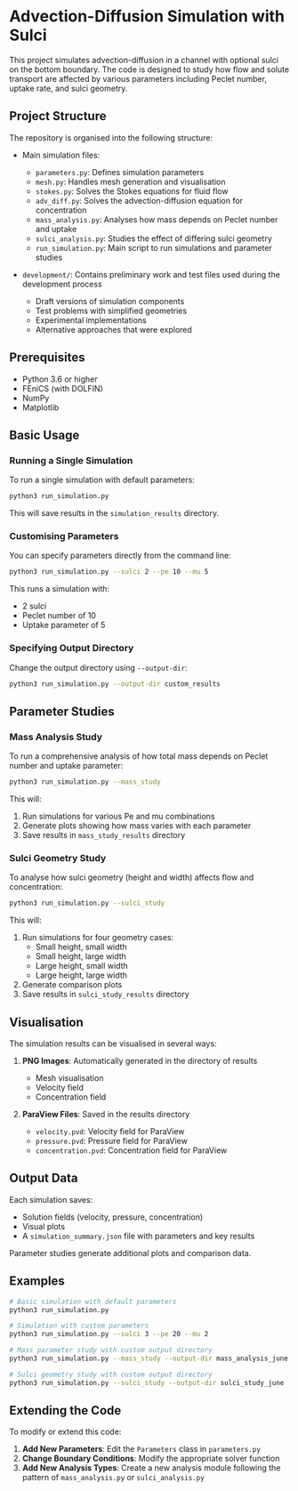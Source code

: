 # Advection-Diffusion Simulation with Sulci

This project simulates advection-diffusion in a channel with optional sulci on the bottom boundary. The code is designed to study how flow and solute transport are affected by various parameters including Peclet number, uptake rate, and sulci geometry.

## Project Structure

The repository is organised into the following structure:

- Main simulation files:
  - `parameters.py`: Defines simulation parameters
  - `mesh.py`: Handles mesh generation and visualisation
  - `stokes.py`: Solves the Stokes equations for fluid flow
  - `adv_diff.py`: Solves the advection-diffusion equation for concentration
  - `mass_analysis.py`: Analyses how mass depends on Peclet number and uptake
  - `sulci_analysis.py`: Studies the effect of differing sulci geometry
  - `run_simulation.py`: Main script to run simulations and parameter studies

- `development/`: Contains preliminary work and test files used during the development process
  - Draft versions of simulation components
  - Test problems with simplified geometries
  - Experimental implementations
  - Alternative approaches that were explored

## Prerequisites

- Python 3.6 or higher
- FEniCS (with DOLFIN)
- NumPy
- Matplotlib

## Basic Usage

### Running a Single Simulation

To run a single simulation with default parameters:

```bash
python3 run_simulation.py
```

This will save results in the `simulation_results` directory.

### Customising Parameters

You can specify parameters directly from the command line:

```bash
python3 run_simulation.py --sulci 2 --pe 10 --mu 5
```

This runs a simulation with:
- 2 sulci
- Peclet number of 10
- Uptake parameter of 5

### Specifying Output Directory

Change the output directory using `--output-dir`:

```bash
python3 run_simulation.py --output-dir custom_results
```

## Parameter Studies

### Mass Analysis Study

To run a comprehensive analysis of how total mass depends on Peclet number and uptake parameter:

```bash
python3 run_simulation.py --mass_study
```

This will:
1. Run simulations for various Pe and mu combinations
2. Generate plots showing how mass varies with each parameter
3. Save results in `mass_study_results` directory

### Sulci Geometry Study

To analyse how sulci geometry (height and width) affects flow and concentration:

```bash
python3 run_simulation.py --sulci_study
```

This will:
1. Run simulations for four geometry cases:
   - Small height, small width
   - Small height, large width
   - Large height, small width
   - Large height, large width
2. Generate comparison plots
3. Save results in `sulci_study_results` directory

## Visualisation

The simulation results can be visualised in several ways:

1. **PNG Images**: Automatically generated in the directory of results
   - Mesh visualisation
   - Velocity field
   - Concentration field

2. **ParaView Files**: Saved in the results directory
   - `velocity.pvd`: Velocity field for ParaView
   - `pressure.pvd`: Pressure field for ParaView
   - `concentration.pvd`: Concentration field for ParaView

## Output Data

Each simulation saves:
- Solution fields (velocity, pressure, concentration)
- Visual plots
- A `simulation_summary.json` file with parameters and key results

Parameter studies generate additional plots and comparison data.

## Examples

```bash
# Basic simulation with default parameters
python3 run_simulation.py

# Simulation with custom parameters
python3 run_simulation.py --sulci 3 --pe 20 --mu 2

# Mass parameter study with custom output directory
python3 run_simulation.py --mass_study --output-dir mass_analysis_june

# Sulci geometry study with custom output directory
python3 run_simulation.py --sulci_study --output-dir sulci_study_june
```

## Extending the Code

To modify or extend this code:

1. **Add New Parameters**: Edit the `Parameters` class in `parameters.py`
2. **Change Boundary Conditions**: Modify the appropriate solver function
3. **Add New Analysis Types**: Create a new analysis module following the pattern of `mass_analysis.py` or `sulci_analysis.py`
